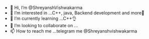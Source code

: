 - 👋 Hi, I’m @ShreyanshVishwakarma
- 👀 I’m interested in ...C++, java, Backend development and more🎯
- 🌱 I’m currently learning ...C++👌
- 💞️ I’m looking to collaborate on ...
- 📫 How to reach me ...telegram me @Shreyanshvishwakarma

<!---
ShreyanshVishwakarma/ShreyanshVishwakarma is a ✨ special ✨ repository because its `README.md` (this file) appears on your GitHub profile.
You can click the Preview link to take a look at your changes.
--->
